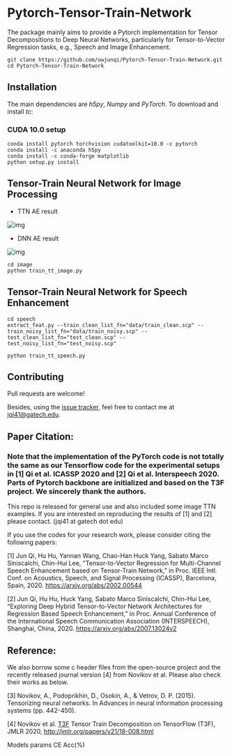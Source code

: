 # Pytorch-Tensor-Train-Network

The package mainly aims to provide a Pytorch implementation for Tensor Decompositions to Deep Neural Networks, particularly for Tensor-to-Vector Regression tasks, e.g., Speech and Image Enhancement. 

```
git clone https://github.com/uwjunqi/Pytorch-Tensor-Train-Network.git
cd Pytorch-Tensor-Train-Network
```

## Installation

The main dependencies are *h5py*, *Numpy* and *PyTorch*. To download and install *tc*:

### CUDA 10.0 setup

```
conda install pytorch torchvision cudatoolkit=10.0 -c pytorch
conda install -c anaconda h5py 
conda install -c conda-forge matplotlib 
python setup.py install
```

## Tensor-Train Neural Network for Image Processing

- TTN AE result

![img](https://github.com/uwjunqi/Tensor-Train-Neural-Network/blob/master/image/ttn.png)

- DNN AE result

![img](https://github.com/uwjunqi/Tensor-Train-Neural-Network/blob/master/image/ae_results.png)

```
cd image
python train_tt_image.py
```


## Tensor-Train Neural Network for Speech Enhancement

```
cd speech
extract_feat.py --train_clean_list_fn="data/train_clean.scp" --train_noisy_list_fn="data/train_noisy.scp" --test_clean_list_fn="test_clean.scp" --test_noisy_list_fn="test_noisy.scp"
```

```shell
python train_tt_speech.py
```

## Contributing

Pull requests are welcome!

Besides, using the [issue tracker](https://github.com/uwjunqi/Tensor-Train-Neural-Network/issues), feel free to contact me at <jqi41@gatech.edu>. 


## Paper Citation:

### Note that the implementation of the PyTorch code is not totally the same as our Tensorflow code for the experimental setups in [1] Qi et al. ICASSP 2020 and [2] Qi et al. Interspeech 2020. Parts of Pytorch backbone are initialized and based on the T3F project. We sincerely thank the authors.
This repo is released for general use and also included some image TTN examples. 
If you are interested on reproducing the results of [1] and [2] please contact. (jqi41 at gatech dot edu)

If you use the codes for your research work, please consider citing the following papers:

[1] Jun Qi, Hu Hu, Yannan Wang, Chao-Han Huck Yang, Sabato Marco Siniscalchi, Chin-Hui Lee, "Tensor-to-Vector Regression for Multi-Channel Speech Enhancement based on Tensor-Train Network,” in Proc. IEEE Intl. Conf. on Acoustics, Speech, and Signal Processing (ICASSP), Barcelona, Spain, 2020. 
https://arxiv.org/abs/2002.00544

[2] Jun Qi, Hu Hu, Huck Yang, Sabato Marco Siniscalchi, Chin-Hui Lee, “Exploring Deep Hybrid Tensor-to-Vector Network Architectures for Regression Based Speech Enhancement,”  in Proc. Annual Conference of the International Speech Communication Association (INTERSPEECH), Shanghai, China, 2020. https://arxiv.org/abs/2007.13024v2

## Reference:

We also borrow some c header files from the open-source project and the recently released journal version [4] from Novikov et al. Please also check their works as below.

[3] Novikov, A., Podoprikhin, D., Osokin, A., & Vetrov, D. P. (2015). Tensorizing neural networks. In Advances in neural information processing systems (pp. 442-450).

[4] Novikov et al. [T3F](https://github.com/Bihaqo/t3f) Tensor Train Decomposition on TensorFlow (T3F), JMLR 2020, http://jmlr.org/papers/v21/18-008.html


Models     params     CE        Acc(%)
